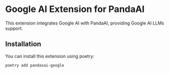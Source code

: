 # Google AI Extension for PandaAI

This extension integrates Google AI with PandaAI, providing Google AI LLMs support.

## Installation

You can install this extension using poetry:

```bash
poetry add pandasai-google
```
